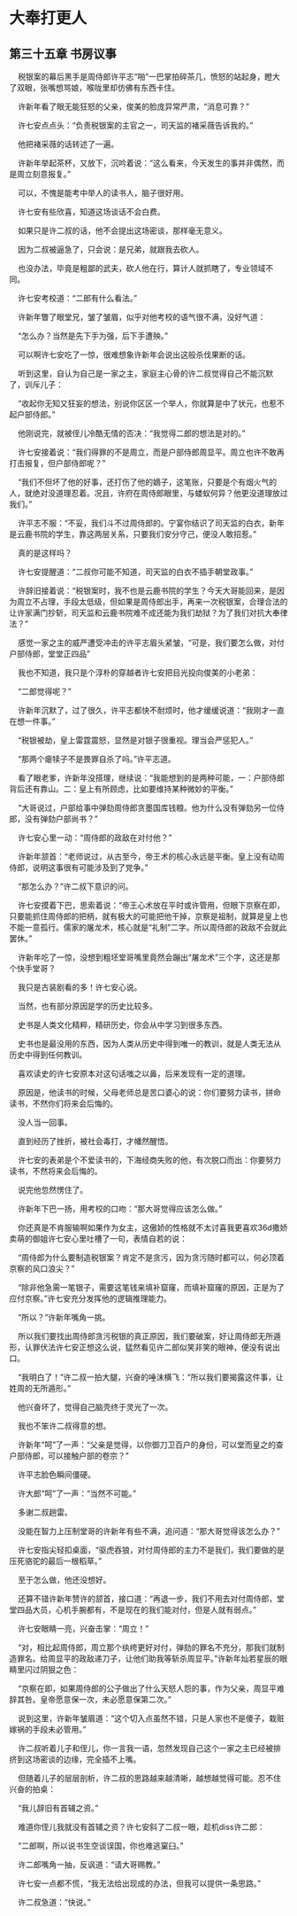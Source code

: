 # 大奉打更人 
 ## 第三十五章 书房议事
     税银案的幕后黑手是周侍郎许平志“啪”一巴掌拍碎茶几，愤怒的站起身，瞪大了双眼，张嘴想骂娘，喉咙里却仿佛有东西卡住。

    许新年看了眼无能狂怒的父亲，俊美的脸庞异常严肃，“消息可靠？”

    许七安点点头：“负责税银案的主官之一，司天监的褚采薇告诉我的。”

    他把褚采薇的话转述了一遍。

    许新年举起茶杯，又放下，沉吟着说：“这么看来，今天发生的事并非偶然，而是周立刻意报复。”

    可以，不愧是能考中举人的读书人，脑子很好用。

    许七安有些欣喜，知道这场谈话不会白费。

    如果只是许二叔的话，他不会提出这场密谈，那样毫无意义。

    因为二叔被逼急了，只会说：是兄弟，就跟我去砍人。

    也没办法，毕竟是粗鄙的武夫，砍人他在行，算计人就抓瞎了，专业领域不同。

    许七安考校道：“二郎有什么看法。”

    许新年瞥了眼堂兄，皱了皱眉，似乎对他考校的语气很不满，没好气道：

    “怎么办？当然是先下手为强，后下手遭殃。”

    可以啊许七安吃了一惊，很难想象许新年会说出这般杀伐果断的话。

    听到这里，自认为自己是一家之主，家庭主心骨的许二叔觉得自己不能沉默了，训斥儿子：

    “收起你无知又狂妄的想法，别说你区区一个举人，你就算是中了状元，也惹不起户部侍郎。”

    他刚说完，就被侄儿冷酷无情的否决：“我觉得二郎的想法是对的。”

    许七安接着说：“我们得罪的不是周立，而是户部侍郎周显平。周立也许不敢再打击报复，但户部侍郎呢？”

    “我们不但坏了他的好事，还打伤了他的嫡子，这笔账，只要是个有烟火气的人，就绝对没道理忍着。况且，许府在周侍郎眼里，与蝼蚁何异？他更没道理放过我们。”

    许平志不服：“不妥，我们斗不过周侍郎的。宁宴你结识了司天监的白衣，新年是云鹿书院的学生，靠这两层关系，只要我们安分守己，便没人敢招惹。”

    真的是这样吗？

    许七安提醒道：“二叔你可能不知道，司天监的白衣不插手朝堂政事。”

    许辞旧接着说：“税银案时，我不也是云鹿书院的学生？今天大哥能回来，是因为周立不占理，手段太低级，但如果是周侍郎出手，再来一次税银案，合理合法的让许家满门抄斩，司天监和云鹿书院难不成还能为我们劫狱？为了我们对抗大奉律法？”

    感觉一家之主的威严遭受冲击的许平志眉头紧皱，“可是，我们要怎么做，对付户部侍郎，堂堂正四品”

    我也不知道，我只是个淳朴的穿越者许七安把目光投向俊美的小老弟：

    “二郎觉得呢？”

    许新年沉默了，过了很久，许平志都快不耐烦时，他才缓缓说道：“我刚才一直在想一件事。”

    “税银被劫，皇上雷霆震怒，显然是对银子很重视。理当会严惩犯人。”

    “那两个瘪犊子不是畏罪自杀了吗。”许平志道。

    看了眼老爹，许新年没搭理，继续说：“我能想到的是两种可能，一：户部侍郎背后还有靠山。二：皇上有所顾虑，比如要维持某种微妙的平衡。”

    “大哥说过，户部给事中弹劾周侍郎贪墨国库钱粮。他为什么没有弹劾另一位侍郎，没有弹劾户部尚书？”

    许七安心里一动：“周侍郎的政敌在对付他？”

    许新年颔首：“老师说过，从古至今，帝王术的核心永远是平衡。皇上没有动周侍郎，说明这事很有可能涉及到了党争。”

    “那怎么办？”许二叔下意识的问。

    许七安摸着下巴，思索着说：“帝王心术放在平时或许管用，但眼下京察在即，只要能抓住周侍郎的把柄，就有极大的可能把他干掉，京察是祖制，就算是皇上也不能一意孤行。儒家的屠龙术，核心就是“礼制”二字。所以周侍郎的政敌不会就此罢休。”

    许新年吃了一惊，没想到粗坯堂哥嘴里竟然会蹦出“屠龙术”三个字，这还是那个快手堂哥？

    我只是古装剧看的多！许七安心说。

    当然，也有部分原因是学的历史比较多。

    史书是人类文化精粹，精研历史，你会从中学习到很多东西。

    史书也是最没用的东西，因为人类从历史中得到唯一的教训，就是人类无法从历史中得到任何教训。

    喜欢读史的许七安原本对这句话嗤之以鼻，后来发现有一定的道理。

    原因是，他读书的时候，父母老师总是苦口婆心的说：你们要努力读书，拼命读书，不然你们将来会后悔的。

    没人当一回事。

    直到经历了挫折，被社会毒打，才幡然醒悟。

    许七安的表弟是个不爱读书的，下海经商失败的他，有次脱口而出：你要努力读书，不然将来会后悔的。

    说完他忽然愣住了。

    许新年下巴一扬，用考校的口吻：“那大哥觉得应该怎么做。”

    你还真是不肯服输啊如果作为女主，这傲娇的性格就不太讨喜我更喜欢36d撒娇卖萌的御姐许七安心里吐槽了一句，表情自若的说：

    “周侍郎为什么要制造税银案？肯定不是贪污，因为贪污随时都可以，何必顶着京察的风口浪尖？”

    “除非他急需一笔银子，需要这笔钱来填补窟窿，而填补窟窿的原因，正是为了应付京察。”许七安充分发挥他的逻辑推理能力。

    “所以？”许新年嘴角一挑。

    所以我们要找出周侍郎贪污税银的真正原因，我们要破案，好让周侍郎无所遁形，认罪伏法许七安正想这么说，猛然看见许二郎似笑非笑的眼神，便没有说出口。

    “我明白了！”许二叔一拍大腿，兴奋的唾沫横飞：“所以我们要揭露这件事，让姓周的无所遁形。”

    他兴奋坏了，觉得自己脑壳终于灵光了一次。

    我也不笨许二叔得意的想。

    许新年“呵”了一声：“父亲是觉得，以你御刀卫百户的身份，可以堂而皇之的查户部侍郎，可以接触户部的卷宗？”

    许平志脸色瞬间僵硬。

    许大郎“呵”了一声：“当然不可能。”

    多谢二叔趟雷。

    没能在智力上压制堂哥的许新年有些不满，追问道：“那大哥觉得该怎么办？”

    许七安指尖轻扣桌面，“驱虎吞狼，对付周侍郎的主力不是我们，我们要做的是压死骆驼的最后一根稻草。”

    至于怎么做，他还没想好。

    还算不错许新年赞许的颔首，接口道：“再退一步，我们不用去对付周侍郎，堂堂四品大员，心机手腕都有，不是现在的我们能对付，但是人就有弱点。”

    许七安眼睛一亮，兴奋击掌：“周立！”

    “对，相比起周侍郎，周立那个纨绔更好对付，弹劾的罪名不充分，那我们就制造罪名。给周显平的政敌递刀子，让他们助我等斩杀周显平。”许新年灿若星辰的眼睛里闪过阴狠之色：

    “京察在即，如果周侍郎的公子做出了什么天怒人怨的事，作为父亲，周显平难辞其咎。皇帝愿意保一次，未必愿意保第二次。”

    说到这里，许新年皱眉道：“这个切入点虽然不错，只是人家也不是傻子，栽赃嫁祸的手段未必管用。”

    许二叔听着儿子和侄儿，你一言我一语，忽然发现自己这个一家之主已经被排挤到这场密谈的边缘，完全插不上嘴。

    但随着儿子的层层剖析，许二叔的思路越来越清晰，越想越觉得可能。忍不住兴奋的拍桌：

    “我儿辞旧有首辅之资。”

    难道你侄儿我就没有首辅之资？许七安斜了二叔一眼，趁机diss许二郎：

    “二郎啊，所以说书生空谈误国，你也难逃窠臼。”

    许二郎嘴角一抽，反讽道：“请大哥赐教。”

    许七安一点都不慌，“我无法给出现成的办法，但我可以提供一条思路。”

    许二叔急道：“快说。”